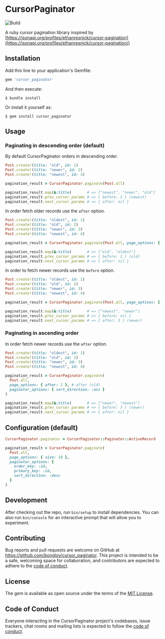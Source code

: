 # CursorPaginator

![Build](https://github.com/bongloy/cursor_paginator/workflows/Build/badge.svg)

A ruby cursor pagination library inspired by [https://jsonapi.org/profiles/ethanresnick/cursor-pagination](https://jsonapi.org/profiles/ethanresnick/cursor-pagination/)

## Installation

Add this line to your application's Gemfile:

```ruby
gem 'cursor_paginator'
```

And then execute:

    $ bundle install

Or install it yourself as:

    $ gem install cursor_paginator

## Usage

### Paginating in descending order (default)

By default CursorPaginator orders in descending order.

```ruby
Post.create!(title: "old", id: 1)
Post.create!(title: "newer", id: 2)
Post.create!(title: "newest", id: 3)

pagination_result = CursorPaginator.paginate(Post.all)

pagination_result.map(&:title)       # => ["newest", "newer", "old"]
pagination_result.prev_cursor_params # => { before: 3 } (newest)
pagination_result.next_cursor_params # => { after: nil }
```

In order fetch older records use the `after` option.

```ruby
Post.create!(title: "oldest", id: 1)
Post.create!(title: "old", id: 2)
Post.create!(title: "newer", id: 3)
Post.create!(title: "newest", id: 4)

pagination_result = CursorPaginator.paginate(Post.all, page_options: { after: 3 }) # after (newer)

pagination_result.map(&:title)       # => ["old", "oldest"]
pagination_result.prev_cursor_params # => { before: 2 } (old)
pagination_result.next_cursor_params # => { after: nil }
```

In order to fetch newer records use the `before` option.

```ruby
Post.create!(title: "oldest", id: 1)
Post.create!(title: "old", id: 2)
Post.create!(title: "newer", id: 3)
Post.create!(title: "newest", id: 4)

pagination_result = CursorPaginator.paginate(Post.all, page_options: { before: 2 }) # after (old)

pagination_result.map(&:title)       # => ["newest", "newer"]
pagination_result.prev_cursor_params # => { before: nil }
pagination_result.next_cursor_params # => { after: 3 } (newer)
```

### Paginating in ascending order

In order fetch newer records use the `after` option.

```ruby
Post.create!(title: "oldest", id: 1)
Post.create!(title: "old", id: 2)
Post.create!(title: "newer", id: 3)
Post.create!(title: "newest", id: 4)

pagination_result = CursorPaginator.paginate(
  Post.all,
  page_options: { after: 2 }, # after (old)
  paginator_options: { sort_direction: :asc }
)

pagination_result.map(&:title)       # => ["newer", "newest"]
pagination_result.prev_cursor_params # => { before: 3 } (newer)
pagination_result.next_cursor_params # => { after: nil }
```

## Configuration (default)

```ruby
CursorPaginator.paginator = CursorPaginator::Paginator::ActiveRecord

pagination_result = CursorPaginator.paginate(
  Post.all,
  page_options: { size: 10 },
  paginator_options: {
    order_key: :id,
    primary_key: :id,
    sort_direction: :desc
  }
)
```

## Development

After checking out the repo, run `bin/setup` to install dependencies. You can also run `bin/console` for an interactive prompt that will allow you to experiment.

## Contributing

Bug reports and pull requests are welcome on GitHub at https://github.com/bongloy/cursor_paginator. This project is intended to be a safe, welcoming space for collaboration, and contributors are expected to adhere to the [code of conduct](https://github.com/bongloy/cursor_paginator/blob/master/CODE_OF_CONDUCT.md).

## License

The gem is available as open source under the terms of the [MIT License](https://opensource.org/licenses/MIT).

## Code of Conduct

Everyone interacting in the CursorPaginator project's codebases, issue trackers, chat rooms and mailing lists is expected to follow the [code of conduct](https://github.com/bongloy/cursor_paginator/blob/master/CODE_OF_CONDUCT.md).
